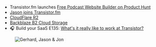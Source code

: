 - Transistor.fm launches [Free Podcast Website Builder on Product Hunt](https://www.producthunt.com/products/transistor#free-podcast-website-builder)
- [Jason joins Transistor.fm](https://transistor.fm/jason/)
- [CloudFlare R2](https://www.cloudflare.com/products/r2/)
- [Backblaze B2 Cloud Storage](https://www.backblaze.com/b2/cloud-storage.html)
- 🎧 Build your SaaS E135: [What's it really like to work at Transistor?](https://saas.transistor.fm/episodes/team-call)

<figure class="richtext-figure richtext-figure--full">
  <img src="https://cdn.changelog.com/shipit/shipit-61--jon-and-jason.jpg" alt="Gerhard, Jason & Jon" loading="lazy">
</figure>
